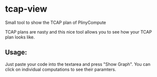 # tcap-view
Small tool to show the TCAP plan of PlinyCompute

TCAP plans are nasty and this nice tool allows you to see how your TCAP plan looks like.

## Usage: 

Just paste your code into the textarea and press "Show Graph".
You can click on individual computations to see their paramters.
